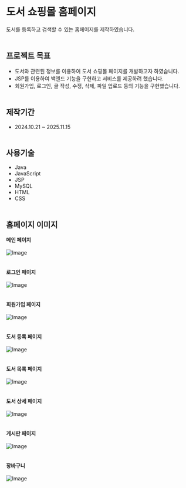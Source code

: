 # 도서 쇼핑몰 홈페이지
도서를 등록하고 검색할 수 있는 홈페이지를 제작하였습니다.
<br><br>
## 프로젝트 목표
- 도서와 관련된 정보를 이용하여 도서 쇼핑몰 페이지를 개발하고자 하였습니다.
- JSP를 이용하여 백엔드 기능을 구현하고 서비스를 제공하려 했습니다.
- 회원가입, 로그인, 글 작성, 수정, 삭제, 파일 업로드 등의 기능을 구현했습니다.
<br><br>
## 제작기간
- 2024.10.21 ~ 2025.11.15
<br><br>
## 사용기술
- Java
- JavaScript
- JSP
- MySQL
- HTML
- CSS
<br><br>
## 홈페이지 이미지
**메인 페이지**
<br><br>
![Image](https://github.com/user-attachments/assets/ad7a4cd1-dc03-4622-861d-71511994c6ac)
<br><br><br>
**로그인 페이지**
<br><br>
![Image](https://github.com/user-attachments/assets/9b56253d-5faf-4d84-8cb1-2fa5e0573ce5)
<br><br><br>
**회원가입 페이지**
<br><br>
![Image](https://github.com/user-attachments/assets/e2178595-36be-4168-adf3-f46e049da0aa)
<br><br><br>
**도서 등록 페이지**
<br><br>
![Image](https://github.com/user-attachments/assets/f66e11da-4429-44d0-85ce-eafbd5b69675)
<br><br><br>
**도서 목록 페이지**
<br><br>
![Image](https://github.com/user-attachments/assets/6276a67a-8660-4d80-be1c-b8f69c2522f1)
<br><br><br>
**도서 상세 페이지**
<br><br>
![Image](https://github.com/user-attachments/assets/246bef37-5356-4d9e-a304-6390c2079980)
<br><br><br>
**게시판 페이지**
<br><br>
![Image](https://github.com/user-attachments/assets/409d9bef-217f-4e37-9264-4cd1625dc344)
<br><br><br>
**장바구니**
<br><br>
![Image](https://github.com/user-attachments/assets/5cad77db-2a3f-4c8c-b2b6-0182a30062cb)
